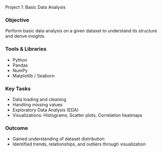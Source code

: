Project 1: Basic Data Analysis

### Objective
Perform basic data analysis on a given dataset to understand its structure and derive insights.

### Tools & Libraries
- Python
- Pandas
- NumPy
- Matplotlib / Seaborn

### Key Tasks
- Data loading and cleaning
- Handling missing values
- Exploratory Data Analysis (EDA)
- Visualizations: Histograms, Scatter plots, Correlation heatmaps

### Outcome
- Gained understanding of dataset distribution
- Identified trends, relationships, and outliers through visualization
